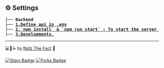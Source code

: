 ## ⚙️ Settings

<pre>
├── <b>Backend</b>
├── <a href="https://github.com/nidz-the-fact/nodejs-api-to-react-sample/blob/main/backend/.env"><b>1.Define api in .env</b></a>
├── <a href=""><b>2.`npm install` & `npm run start` : To start the server in development.</b></a>
├── <a href="https://github.com/nidz-the-fact/nodejs-api-to-react-sample/blob/main/backend/index.js"><b>3.Developments.</b></a>
</pre>

---

💻💖☕ by [Nidz The Fact](https://linktr.ee/nid_z) 🙏
<br /><br />
<a href="https://github.com/nidz-the-fact/nodejs-api-to-react-sample/stargazers"><img src="https://img.shields.io/github/stars/nidz-the-fact/nodejs-api-to-react-sample" alt="Stars Badge"/></a>
<a href="https://github.com/nidz-the-fact/nodejs-api-to-react-sample/network/members"><img src="https://img.shields.io/github/forks/nidz-the-fact/nodejs-api-to-react-sample" alt="Forks Badge"/></a>
